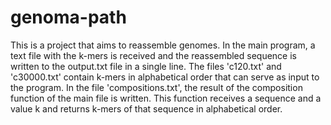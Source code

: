 # genoma-path
This is a project that aims to reassemble genomes.
In the main program, a text file with the k-mers is received and the reassembled sequence is written to the output.txt file in a single line.
The files 'c120.txt' and 'c30000.txt' contain k-mers in alphabetical order that can serve as input to the program.
In the file 'compositions.txt', the result of the composition function of the main file is written. This function receives a sequence and a value k and returns k-mers of that sequence in alphabetical order.
